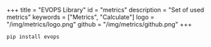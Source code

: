 +++
title = "EVOPS Library"
id = "metrics"
description = "Set of used metrics" 
keywords = ["Metrics", "Calculate"]
logo = "/img/metrics/logo.png"
github = "/img/metrics/github.png"
+++

```bash
pip install evops
```